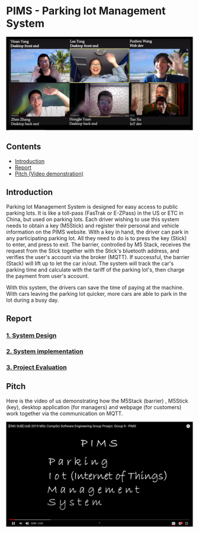 # PIMS - Parking Iot Management System

![Hi](Hi.png)

## Contents
* [Introduction](#_intro)
* [Report](#_portfolio)
* [Pitch (Video demonstration)](#_video)

<a name="_intro"></a>

## Introduction
Parking Iot Management System is designed for easy access to public
parking lots. It is like a toll-pass (FasTrak or E-ZPass) in the US 
or ETC in China, but used on parking lots.
Each driver wishing to use this system needs to obtain a
key (M5Stick) and register their personal and vehicle information on
the PIMS website. With a key in hand, the driver can park in any
participating parking lot. All they need to do is to press the key (Stick)
to enter, and press to exit. The barrier, controlled by M5 Stack, receives
the request from the Stick together with the Stick's bluetooth address, and 
verifies the user's account via the broker
(MQTT). If successful, the barrier (Stack) will lift up to let the car 
in/out. The system will track the car's parking time and calculate with the 
tariff of the parking lot's, then charge the payment from user's account.

With this system, the drivers can save the time of paying at the machine.
With cars leaving the parking lot quicker, more cars are able to park in
the lot during a busy day.

<a name="_portfolio"></a>

## Report

### [1. System Design](Report/System_design/README.md)
### [2. System implementation](Report/System_implementation/README.md)
### [3. Project Evaluation](Report/Project_evaluation/README.md)

<a name="_video"></a>

## Pitch
Here is the video of us demonstrating how the M5Stack (barrier)
, M5Stick (key), desktop application (for managers) and webpage (for customers) 
work together via the communication on MQTT.

[![Video thumbnail](Report/Video%20thumbnail.png)](https://youtu.be/kaCjAmnIsRY "PIMS")
